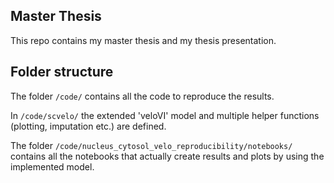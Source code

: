 ## Master Thesis
This repo contains my master thesis and my thesis presentation. 

## Folder structure
The folder `/code/` contains all the code to reproduce the results. 

In `/code/scvelo/` the extended 'veloVI' model and multiple helper functions (plotting, imputation etc.) are defined. 

The folder `/code/nucleus_cytosol_velo_reproducibility/notebooks/` contains all the notebooks that actually create results and plots by using the implemented model. 
